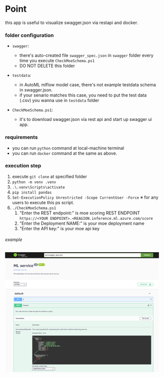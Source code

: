 ﻿# Point
this app is useful to visualize swagger.json via restapi and docker.

### folder configuration
- `swagger`: 
  - there's auto-created file `swagger_spec.json` in `swagger` folder every time you execute `CheckMoeSchema.ps1` 
  - DO NOT DELETE this folder

- `testdata`:
  - in AutoML mlflow model case, there's not example testdata schema in swagger.json. 
  - if your senario matches this case,  you need to put the test data (.csv) you wanna use in `testdata` folder

- `CheckMoeSchema.ps1`:
  - it's to download swagger.json via rest api and start up swagger ui app. 

### requirements
- you can run `python` command at local-machine terminal
- you can run `docker` command at the same as above.

### execution step
1. execute `git clone` at specified folder
1. `python -m venv .venv`
1. `.\.venv\Scripts\activate`
1. `pip install pandas`
1. `Set-ExecutionPolicy Unrestricted -Scope CurrentUser -Force`  ※ for any users to execute this ps script. 
1. `./CheckMoeSchema.ps1`
    1. "Enter the REST endpoint:" is moe scoring REST ENDPOINT `https://<YOUR ENDPOINT>.<REAGION.inference.ml.azure.com/score`
    1. "Enter the Deployment NAME:" is your moe deployment name
    1. "Enter the API key:" is your moe api key

###### example
<img src='./description.png'></img>